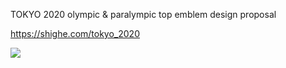 TOKYO 2020 olympic & paralympic top emblem design proposal

https://shighe.com/tokyo_2020

<img src="https://shighe.com/tokyo_2020/olympic_top_emblem_1_4_2_color_path.svg_256_256.png">
